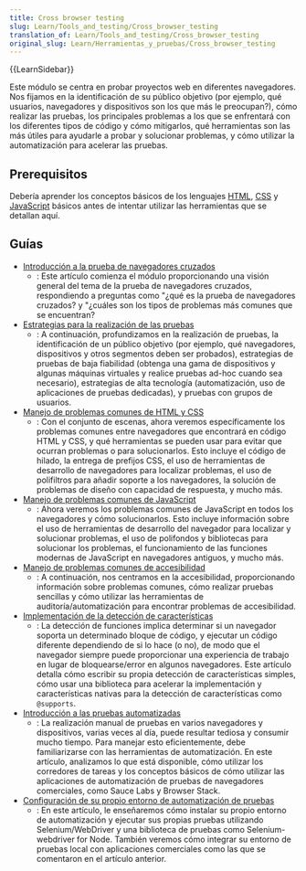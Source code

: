 ```yaml
---
title: Cross browser testing
slug: Learn/Tools_and_testing/Cross_browser_testing
translation_of: Learn/Tools_and_testing/Cross_browser_testing
original_slug: Learn/Herramientas_y_pruebas/Cross_browser_testing
---
```

{{LearnSidebar}}

Este módulo se centra en probar proyectos web en diferentes navegadores. Nos fijamos en la identificación de su público objetivo (por ejemplo, qué usuarios, navegadores y dispositivos son los que más le preocupan?), cómo realizar las pruebas, los principales problemas a los que se enfrentará con los diferentes tipos de código y cómo mitigarlos, qué herramientas son las más útiles para ayudarle a probar y solucionar problemas, y cómo utilizar la automatización para acelerar las pruebas.

## Prerequisitos

Debería aprender los conceptos básicos de los lenguajes [HTML](/es/docs/Learn/HTML), [CSS](/es/docs/Learn/CSS) y [JavaScript](/es/docs/Learn/JavaScript) básicos antes de intentar utilizar las herramientas que se detallan aquí.

## Guías

- [Introducción a la prueba de navegadores cruzados](/es/docs/Learn/Tools_and_testing/Cross_browser_testing/Introduction)
  - : Este artículo comienza el módulo proporcionando una visión general del tema de la prueba de navegadores cruzados, respondiendo a preguntas como "¿qué es la prueba de navegadores cruzados? y "¿cuáles son los tipos de problemas más comunes que se encuentran?
- [Estrategias para la realización de las pruebas](/es/docs/Learn/Tools_and_testing/Cross_browser_testing/Testing_strategies)
  - : A continuación, profundizamos en la realización de pruebas, la identificación de un público objetivo (por ejemplo, qué navegadores, dispositivos y otros segmentos deben ser probados), estrategias de pruebas de baja fiabilidad (obtenga una gama de dispositivos y algunas máquinas virtuales y realice pruebas ad-hoc cuando sea necesario), estrategias de alta tecnología (automatización, uso de aplicaciones de pruebas dedicadas), y pruebas con grupos de usuarios.
- [Manejo de problemas comunes de HTML y CSS](/es/docs/Learn/Tools_and_testing/Cross_browser_testing/HTML_and_CSS)
  - : Con el conjunto de escenas, ahora veremos específicamente los problemas comunes entre navegadores que encontrará en código HTML y CSS, y qué herramientas se pueden usar para evitar que ocurran problemas o para solucionarlos. Esto incluye el código de hilado, la entrega de prefijos CSS, el uso de herramientas de desarrollo de navegadores para localizar problemas, el uso de polifiltros para añadir soporte a los navegadores, la solución de problemas de diseño con capacidad de respuesta, y mucho más.
- [Manejo de problemas comunes de JavaScript](/es/docs/Learn/Tools_and_testing/Cross_browser_testing/JavaScript)
  - : Ahora veremos los problemas comunes de JavaScript en todos los navegadores y cómo solucionarlos. Esto incluye información sobre el uso de herramientas de desarrollo del navegador para localizar y solucionar problemas, el uso de polifondos y bibliotecas para solucionar los problemas, el funcionamiento de las funciones modernas de JavaScript en navegadores antiguos, y mucho más.
- [Manejo de problemas comunes de accesibilidad](/es/docs/Learn/Tools_and_testing/Cross_browser_testing/Accessibility)
  - : A continuación, nos centramos en la accesibilidad, proporcionando información sobre problemas comunes, cómo realizar pruebas sencillas y cómo utilizar las herramientas de auditoría/automatización para encontrar problemas de accesibilidad.
- [Implementación de la detección de características](/es/docs/Learn/Tools_and_testing/Cross_browser_testing/Feature_detection)
  - : La detección de funciones implica determinar si un navegador soporta un determinado bloque de código, y ejecutar un código diferente dependiendo de si lo hace (o no), de modo que el navegador siempre puede proporcionar una experiencia de trabajo en lugar de bloquearse/error en algunos navegadores. Este artículo detalla cómo escribir su propia detección de características simples, cómo usar una biblioteca para acelerar la implementación y características nativas para la detección de características como `@supports`.
- [Introducción a las pruebas automatizadas](/es/docs/Learn/Tools_and_testing/Cross_browser_testing/Automated_testing)
  - : La realización manual de pruebas en varios navegadores y dispositivos, varias veces al día, puede resultar tediosa y consumir mucho tiempo. Para manejar esto eficientemente, debe familiarizarse con las herramientas de automatización. En este artículo, analizamos lo que está disponible, cómo utilizar los corredores de tareas y los conceptos básicos de cómo utilizar las aplicaciones de automatización de pruebas de navegadores comerciales, como Sauce Labs y Browser Stack.
- [Configuración de su propio entorno de automatización de pruebas](/es/docs/Learn/Tools_and_testing/Cross_browser_testing/Your_own_automation_environment)
  - : En este artículo, le enseñaremos cómo instalar su propio entorno de automatización y ejecutar sus propias pruebas utilizando Selenium/WebDriver y una biblioteca de pruebas como Selenium-webdriver for Node. También veremos cómo integrar su entorno de pruebas local con aplicaciones comerciales como las que se comentaron en el artículo anterior.
